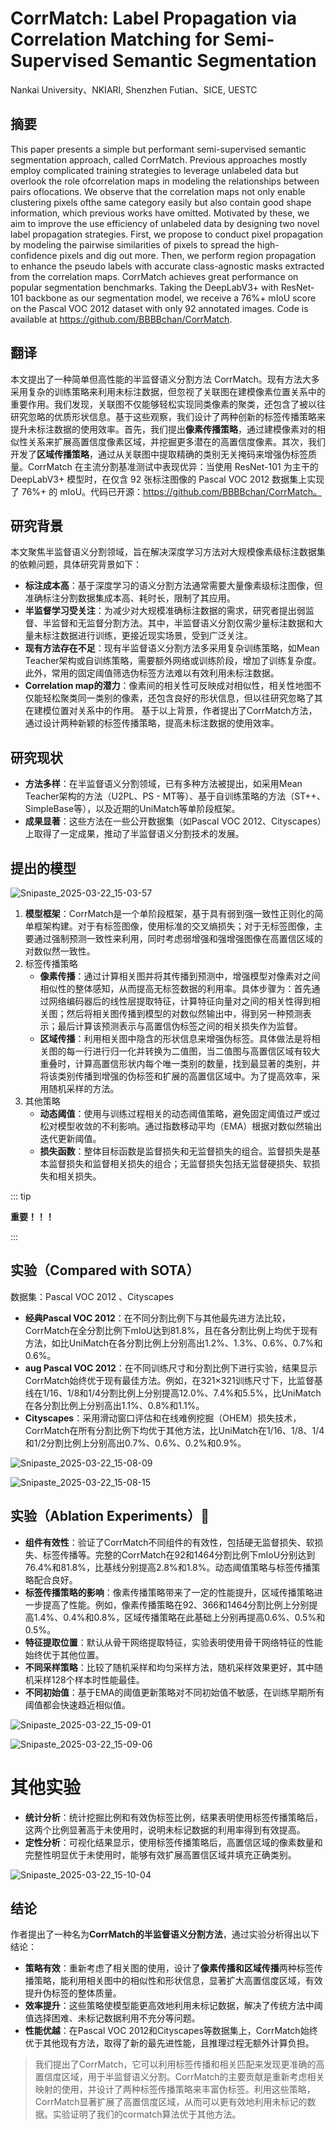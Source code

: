 # CorrMatch: Label Propagation via Correlation Matching for Semi-Supervised Semantic Segmentation

Nankai University、NKIARI, Shenzhen Futian、SICE, UESTC

## 摘要

This paper presents a simple but performant semi-supervised semantic segmentation approach, called CorrMatch. Previous approaches mostly employ complicated training strategies to leverage unlabeled data but overlook the role ofcorrelation maps in modeling the relationships between pairs oflocations. We observe that the correlation maps not only enable clustering pixels ofthe same category easily but also contain good shape information, which previous works have omitted. Motivated by these, we aim to improve the use efficiency of unlabeled data by designing two novel label propagation strategies. First, we propose to conduct pixel propagation by modeling the pairwise similarities of pixels to spread the high-confidence pixels and dig out more. Then, we perform region propagation to enhance the pseudo labels with accurate class-agnostic masks extracted from the correlation maps. CorrMatch achieves great performance on popular segmentation benchmarks. Taking the DeepLabV3+ with ResNet-101 backbone as our segmentation model, we receive a 76%+ mIoU score on the Pascal VOC 2012 dataset with only 92 annotated images. Code is available at https://github.com/BBBBchan/CorrMatch.

## 翻译

本文提出了一种简单但高性能的半监督语义分割方法 CorrMatch。现有方法大多采用复杂的训练策略来利用未标注数据，但忽视了关联图在建模像素位置关系中的重要作用。我们发现，关联图不仅能够轻松实现同类像素的聚类，还包含了被以往研究忽略的优质形状信息。基于这些观察，我们设计了两种创新的标签传播策略来提升未标注数据的使用效率。首先，我们提出**像素传播策略**，通过建模像素对的相似性关系来扩展高置信度像素区域，并挖掘更多潜在的高置信度像素。其次，我们开发了**区域传播策略**，通过从关联图中提取精确的类别无关掩码来增强伪标签质量。CorrMatch 在主流分割基准测试中表现优异：当使用 ResNet-101 为主干的 DeepLabV3+ 模型时，在仅含 92 张标注图像的 Pascal VOC 2012 数据集上实现了 76%+ 的 mIoU。代码已开源：https://github.com/BBBBchan/CorrMatch。

## 研究背景

本文聚焦半监督语义分割领域，旨在解决深度学习方法对大规模像素级标注数据集的依赖问题，具体研究背景如下： 

- **标注成本高**：基于深度学习的语义分割方法通常需要大量像素级标注图像，但准确标注分割数据集成本高、耗时长，限制了其应用。 
- **半监督学习受关注**：为减少对大规模准确标注数据的需求，研究者提出弱监督、半监督和无监督分割方法。其中，半监督语义分割仅需少量标注数据和大量未标注数据进行训练，更接近现实场景，受到广泛关注。 
- **现有方法存在不足**：现有半监督语义分割方法多采用复杂训练策略，如Mean Teacher架构或自训练策略，需要额外网络或训练阶段，增加了训练复杂度。此外，常用的固定阈值筛选伪标签方法难以有效利用未标注数据。
- **Correlation map的潜力**：像素间的相关性可反映成对相似性，相关性地图不仅能轻松聚类同一类别的像素，还包含良好的形状信息，但以往研究忽略了其在建模位置对关系中的作用。 基于以上背景，作者提出了CorrMatch方法，通过设计两种新颖的标签传播策略，提高未标注数据的使用效率。 

## 研究现状



- **方法多样**：在半监督语义分割领域，已有多种方法被提出，如采用Mean Teacher架构的方法（U2PL、PS - MT等）、基于自训练策略的方法（ST++、SimpleBase等），以及近期的UniMatch等单阶段框架。
- **成果显著**：这些方法在一些公开数据集（如Pascal VOC 2012、Cityscapes）上取得了一定成果，推动了半监督语义分割技术的发展。

## 提出的模型

![Snipaste_2025-03-22_15-03-57](https://yangyang666.oss-cn-chengdu.aliyuncs.com/images/Snipaste_2025-03-22_15-03-57.png)




1. **模型框架**：CorrMatch是一个单阶段框架，基于具有弱到强一致性正则化的简单框架构建。对于有标签图像，使用标准的交叉熵损失；对于无标签图像，主要通过强制预测一致性来利用，同时考虑弱增强和强增强图像在高置信区域的对数似然一致性。
2. 标签传播策略
   - **像素传播**：通过计算相关图并将其传播到预测中，增强模型对像素对之间相似性的整体感知，从而提高无标签数据的利用率。具体步骤为：首先通过网络编码器后的线性层提取特征，计算特征向量对之间的相关性得到相关图；然后将相关图传播到模型的对数似然输出中，得到另一种预测表示；最后计算该预测表示与高置信伪标签之间的相关损失作为监督。
   - **区域传播**：利用相关图中隐含的形状信息来增强伪标签。具体做法是将相关图的每一行进行归一化并转换为二值图，当二值图与高置信区域有较大重叠时，计算高置信形状内每个唯一类别的数量，找到最显著的类别，并将该类别传播到增强的伪标签和扩展的高置信区域中。为了提高效率，采用随机采样的方法。
3. 其他策略
   - **动态阈值**：使用与训练过程相关的动态阈值策略，避免固定阈值过严或过松对模型收敛的不利影响。通过指数移动平均（EMA）根据对数似然输出迭代更新阈值。
   - **损失函数**：整体目标函数是监督损失和无监督损失的组合。监督损失是基本监督损失和监督相关损失的组合；无监督损失包括无监督硬损失、软损失和相关损失。


::: tip

**重要！！！**

:::

## 实验（Compared with SOTA）



数据集：Pascal VOC 2012 、Cityscapes



- **经典Pascal VOC 2012**：在不同分割比例下与其他最先进方法比较，CorrMatch在全分割比例下mIoU达到81.8%，且在各分割比例上均优于现有方法，如比UniMatch在各分割比例上分别高出1.2%、1.3%、0.6%、0.7%和0.6%。
- **aug Pascal VOC 2012**：在不同训练尺寸和分割比例下进行实验，结果显示CorrMatch始终优于现有最佳方法。例如，在321×321训练尺寸下，比监督基线在1/16、1/8和1/4分割比例上分别提高12.0%、7.4%和5.5%，比UniMatch在各分割比例上分别高出1.1%、0.8%和1.1%。
- **Cityscapes**：采用滑动窗口评估和在线难例挖掘（OHEM）损失技术，CorrMatch在所有分割比例下均优于其他方法，比UniMatch在1/16、1/8、1/4和1/2分割比例上分别高出0.7%、0.6%、0.2%和0.9%。

![Snipaste_2025-03-22_15-08-09](https://yangyang666.oss-cn-chengdu.aliyuncs.com/images/Snipaste_2025-03-22_15-08-09.png)

![Snipaste_2025-03-22_15-08-15](https://yangyang666.oss-cn-chengdu.aliyuncs.com/images/Snipaste_2025-03-22_15-08-15.png)





## 实验（Ablation Experiments）:1st_place_medal:



- **组件有效性**：验证了CorrMatch不同组件的有效性，包括硬无监督损失、软损失、标签传播等。完整的CorrMatch在92和1464分割比例下mIoU分别达到76.4%和81.8%，比基线分别提高2.8%和1.8%。动态阈值策略与标签传播策略配合良好。
- **标签传播策略的影响**：像素传播策略带来了一定的性能提升，区域传播策略进一步提高了性能。例如，像素传播策略在92、366和1464分割比例上分别提高1.4%、0.4%和0.8%，区域传播策略在此基础上分别再提高0.6%、0.5%和0.5%。
- **特征提取位置**：默认从骨干网络提取特征，实验表明使用骨干网络特征的性能始终优于其他位置。
- **不同采样策略**：比较了随机采样和均匀采样方法，随机采样效果更好，其中随机采样128个样本时性能最佳。
- **不同初始值**：基于EMA的阈值更新策略对不同初始值不敏感，在训练早期所有阈值都会快速趋近相似值。



![Snipaste_2025-03-22_15-09-01](https://yangyang666.oss-cn-chengdu.aliyuncs.com/images/Snipaste_2025-03-22_15-09-01.png)



![Snipaste_2025-03-22_15-09-06](https://yangyang666.oss-cn-chengdu.aliyuncs.com/images/Snipaste_2025-03-22_15-09-06.png)

# 其他实验

- **统计分析**：统计挖掘比例和有效伪标签比例，结果表明使用标签传播策略后，这两个比例显著高于未使用时，说明未标记数据的利用率得到有效提高。
- **定性分析**：可视化结果显示，使用标签传播策略后，高置信区域的像素数量和完整性明显优于未使用时，能够有效扩展高置信区域并填充正确类别。

![Snipaste_2025-03-22_15-10-04](https://yangyang666.oss-cn-chengdu.aliyuncs.com/images/Snipaste_2025-03-22_15-10-04.png)



## 结论

作者提出了一种名为**CorrMatch的半监督语义分割方法**，通过实验分析得出以下结论： 
- **策略有效**：重新考虑了相关图的使用，设计了**像素传播和区域传播**两种标签传播策略，能利用相关图中的相似性和形状信息，显著扩大高置信度区域，有效提升伪标签的整体质量。 
- **效率提升**：这些策略使模型能更高效地利用未标记数据，解决了传统方法中阈值选择困难、未标记数据利用不充分等问题。 
- **性能优越**：在Pascal VOC 2012和Cityscapes等数据集上，CorrMatch始终优于其他现有方法，取得了新的最先进性能，且推理过程无额外计算负担。 

> 我们提出了CorrMatch，它可以利用标签传播和相关匹配来发现更准确的高置信度区域，用于半监督语义分割。CorrMatch的主要贡献是重新考虑相关映射的使用，并设计了两种标签传播策略来丰富伪标签。利用这些策略，CorrMatch显著扩展了高置信度区域，从而可以更有效地利用未标记的数据。实验证明了我们的cormatch算法优于其他方法。
